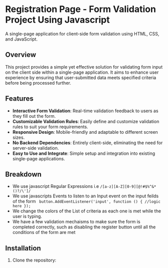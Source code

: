 # Registration Page - Form Validation Project Using Javascript

A single-page application for client-side form validation using HTML, CSS, and JavaScript.

## Overview

This project provides a simple yet effective solution for validating form input on the client side within a single-page application. It aims to enhance user experience by ensuring that user-submitted data meets specified criteria before being processed further.

## Features

- **Interactive Form Validation**: Real-time validation feedback to users as they fill out the form.
- **Customizable Validation Rules**: Easily define and customize validation rules to suit your form requirements.
- **Responsive Design**: Mobile-friendly and adaptable to different screen sizes.
- **No Backend Dependencies**: Entirely client-side, eliminating the need for server-side validation.
- **Easy to Use and Integrate**: Simple setup and integration into existing single-page applications.

## Breakdown

- We use javascript Regular Expressions i.e ```/[a-z][A-Z][0-9][@!#$%^&*()?/\']/```
- We use javascripts Events to listen to an Input event on the input feilds of the form `````` button.AddEventListener('input', function () {
  //logic here
  });``````
- We change the colors of the List of criteria as each one is met while the user is typing.
- We have a few validation mechaisms to make sure the form is completed correctly, such as disabling the register button until all the conditions of the form are met


## Installation

1. Clone the repository:

